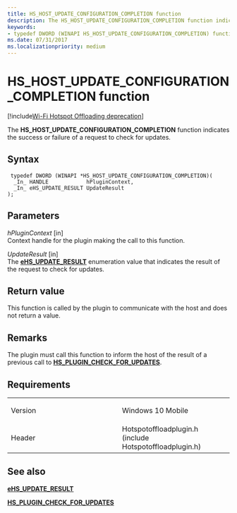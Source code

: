 ```yaml
---
title: HS_HOST_UPDATE_CONFIGURATION_COMPLETION function
description: The HS_HOST_UPDATE_CONFIGURATION_COMPLETION function indicates the success or failure of a request to check for updates.
keywords: 
- typedef DWORD (WINAPI HS_HOST_UPDATE_CONFIGURATION_COMPLETION) function Network Drivers Starting with Windows Vista
ms.date: 07/31/2017
ms.localizationpriority: medium
---
```


# HS\_HOST\_UPDATE\_CONFIGURATION\_COMPLETION function

[!include[Wi-Fi Hotspot Offloading deprecation](../includes/wi-fi-hotspot-offloading-deprecation.md)]


The **HS\_HOST\_UPDATE\_CONFIGURATION\_COMPLETION** function indicates the success or failure of a request to check for updates.

## Syntax

```ManagedCPlusPlus
 typedef DWORD (WINAPI *HS_HOST_UPDATE_CONFIGURATION_COMPLETION)(
  _In_ HANDLE            hPluginContext,
  _In_ eHS_UPDATE_RESULT UpdateResult
);
```

## Parameters

*hPluginContext* \[in\]  
Context handle for the plugin making the call to this function.

*UpdateResult* \[in\]  
The [**eHS\_UPDATE\_RESULT**](ehs-update-result.md) enumeration value that indicates the result of the request to check for updates.

## Return value

This function is called by the plugin to communicate with the host and does not return a value.

## Remarks

The plugin must call this function to inform the host of the result of a previous call to [**HS\_PLUGIN\_CHECK\_FOR\_UPDATES**](hs-plugin-check-for-updates.md).

## Requirements

<table>
<colgroup>
<col width="50%" />
<col width="50%" />
</colgroup>
<tbody>
<tr class="odd">
<td><p>Version</p></td>
<td><p>Windows 10 Mobile</p></td>
</tr>
<tr class="even">
<td><p>Header</p></td>
<td>Hotspotoffloadplugin.h (include Hotspotoffloadplugin.h)</td>
</tr>
</tbody>
</table>

## See also


[**eHS\_UPDATE\_RESULT**](ehs-update-result.md)

[**HS\_PLUGIN\_CHECK\_FOR\_UPDATES**](hs-plugin-check-for-updates.md)

 

 




